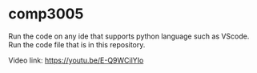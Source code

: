 # comp3005

Run the code on any ide that supports python language such as VScode. Run the 
code file that is in this repository.

Video link:
https://youtu.be/E-Q9WCilYIo
